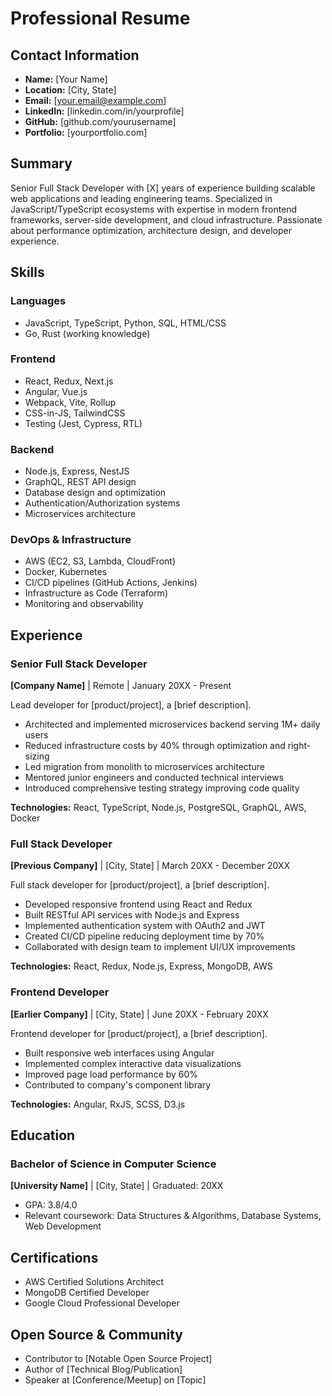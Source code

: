 # Professional Resume

## Contact Information
- **Name:** [Your Name]
- **Location:** [City, State]
- **Email:** [your.email@example.com]
- **LinkedIn:** [linkedin.com/in/yourprofile]
- **GitHub:** [github.com/yourusername]
- **Portfolio:** [yourportfolio.com]

## Summary
Senior Full Stack Developer with [X] years of experience building scalable web applications and leading engineering teams. Specialized in JavaScript/TypeScript ecosystems with expertise in modern frontend frameworks, server-side development, and cloud infrastructure. Passionate about performance optimization, architecture design, and developer experience.

## Skills

### Languages
- JavaScript, TypeScript, Python, SQL, HTML/CSS
- Go, Rust (working knowledge)

### Frontend
- React, Redux, Next.js
- Angular, Vue.js
- Webpack, Vite, Rollup
- CSS-in-JS, TailwindCSS
- Testing (Jest, Cypress, RTL)

### Backend
- Node.js, Express, NestJS
- GraphQL, REST API design
- Database design and optimization
- Authentication/Authorization systems
- Microservices architecture

### DevOps & Infrastructure
- AWS (EC2, S3, Lambda, CloudFront)
- Docker, Kubernetes
- CI/CD pipelines (GitHub Actions, Jenkins)
- Infrastructure as Code (Terraform)
- Monitoring and observability

## Experience

### Senior Full Stack Developer
**[Company Name]** | Remote | January 20XX - Present

Lead developer for [product/project], a [brief description].

- Architected and implemented microservices backend serving 1M+ daily users
- Reduced infrastructure costs by 40% through optimization and right-sizing
- Led migration from monolith to microservices architecture
- Mentored junior engineers and conducted technical interviews
- Introduced comprehensive testing strategy improving code quality

**Technologies:** React, TypeScript, Node.js, PostgreSQL, GraphQL, AWS, Docker

### Full Stack Developer
**[Previous Company]** | [City, State] | March 20XX - December 20XX

Full stack developer for [product/project], a [brief description].

- Developed responsive frontend using React and Redux
- Built RESTful API services with Node.js and Express
- Implemented authentication system with OAuth2 and JWT
- Created CI/CD pipeline reducing deployment time by 70%
- Collaborated with design team to implement UI/UX improvements

**Technologies:** React, Redux, Node.js, Express, MongoDB, AWS

### Frontend Developer
**[Earlier Company]** | [City, State] | June 20XX - February 20XX

Frontend developer for [product/project], a [brief description].

- Built responsive web interfaces using Angular
- Implemented complex interactive data visualizations
- Improved page load performance by 60%
- Contributed to company's component library

**Technologies:** Angular, RxJS, SCSS, D3.js

## Education

### Bachelor of Science in Computer Science
**[University Name]** | [City, State] | Graduated: 20XX

- GPA: 3.8/4.0
- Relevant coursework: Data Structures & Algorithms, Database Systems, Web Development

## Certifications
- AWS Certified Solutions Architect
- MongoDB Certified Developer
- Google Cloud Professional Developer

## Open Source & Community
- Contributor to [Notable Open Source Project]
- Author of [Technical Blog/Publication]
- Speaker at [Conference/Meetup] on [Topic]